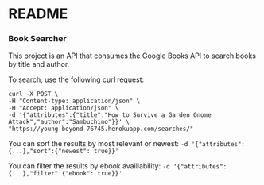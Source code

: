 # README

### Book Searcher
This project is an API that consumes the Google Books API to search books by title and author.

To search, use the following curl request:

```
curl -X POST \
-H "Content-type: application/json" \
-H "Accept: application/json" \
-d '{"attributes":{"title":"How to Survive a Garden Gnome Attack","author":"Sambuchino"}}' \
"https://young-beyond-76745.herokuapp.com/searches/"
```

You can sort the results by most relevant or newest:
`-d '{"attributes":{...},"sort":{"newest": true}}'`

You can filter the results by ebook availiability:
`-d '{"attributes":{...},"filter":{"ebook": true}}'`
